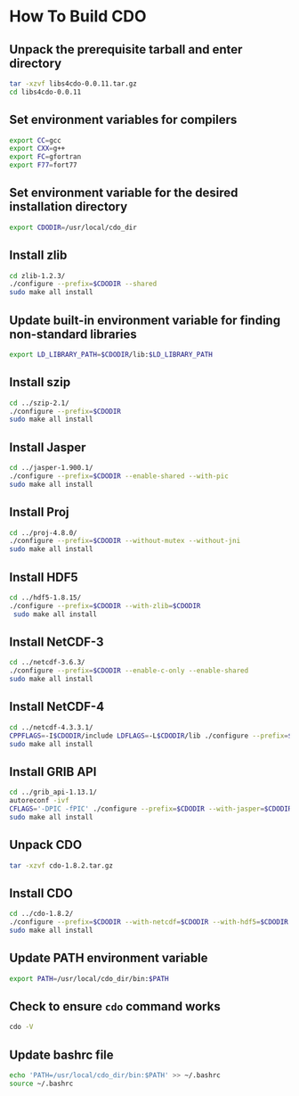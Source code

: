 # How To Build CDO


## Unpack the prerequisite tarball and enter directory
```bash
tar -xzvf libs4cdo-0.0.11.tar.gz
cd libs4cdo-0.0.11
```

## Set environment variables for compilers
```bash
export CC=gcc
export CXX=g++
export FC=gfortran
export F77=fort77
```

## Set environment variable for the desired installation directory
```bash
export CDODIR=/usr/local/cdo_dir
```

## Install zlib
```bash
cd zlib-1.2.3/
./configure --prefix=$CDODIR --shared
sudo make all install
```

## Update built-in environment variable for finding non-standard libraries
```bash
export LD_LIBRARY_PATH=$CDODIR/lib:$LD_LIBRARY_PATH
```

## Install szip
```bash
cd ../szip-2.1/
./configure --prefix=$CDODIR
sudo make all install
```

## Install Jasper
```bash
cd ../jasper-1.900.1/
./configure --prefix=$CDODIR --enable-shared --with-pic
sudo make all install
```

## Install Proj
```bash
cd ../proj-4.8.0/
./configure --prefix=$CDODIR --without-mutex --without-jni
sudo make all install
```

## Install HDF5
```bash
cd ../hdf5-1.8.15/
./configure --prefix=$CDODIR --with-zlib=$CDODIR
 sudo make all install
```

## Install NetCDF-3
```bash
cd ../netcdf-3.6.3/
./configure --prefix=$CDODIR --enable-c-only --enable-shared
sudo make all install
```

## Install NetCDF-4
```bash
cd ../netcdf-4.3.3.1/
CPPFLAGS=-I$CDODIR/include LDFLAGS=-L$CDODIR/lib ./configure --prefix=$CDODIR --enable-shared --enable-netcdf-4 --with-pic --disable-doxygen
sudo make all install
```

## Install GRIB API
```bash
cd ../grib_api-1.13.1/
autoreconf -ivf
CFLAGS='-DPIC -fPIC' ./configure --prefix=$CDODIR --with-jasper=$CDODIR
sudo make all install
```

## Unpack CDO
```bash
tar -xzvf cdo-1.8.2.tar.gz 
```

## Install CDO
```bash
cd ../cdo-1.8.2/
./configure --prefix=$CDODIR --with-netcdf=$CDODIR --with-hdf5=$CDODIR --with-grib_api=$CDODIR --with-proj=$CDODIR
sudo make all install
```

## Update PATH environment variable
```bash
export PATH=/usr/local/cdo_dir/bin:$PATH
```

## Check to ensure `cdo` command works
```bash
cdo -V
```

## Update bashrc file 
```bash
echo 'PATH=/usr/local/cdo_dir/bin:$PATH' >> ~/.bashrc
source ~/.bashrc
```
